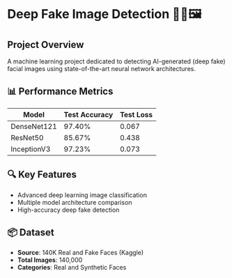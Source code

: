 # Deep Fake Image Detection 🕵️‍♀️🖼️

## Project Overview
A machine learning project dedicated to detecting AI-generated (deep fake) facial images using state-of-the-art neural network architectures.

## 📊 Performance Metrics

| Model       | Test Accuracy | Test Loss |
|-------------|--------------|-----------|
| DenseNet121 | 97.40%       | 0.067     |
| ResNet50    | 85.67%       | 0.438     |
| InceptionV3 | 97.23%       | 0.073     |

## 🔍 Key Features
- Advanced deep learning image classification
- Multiple model architecture comparison
- High-accuracy deep fake detection

## 📦 Dataset
- **Source**: 140K Real and Fake Faces (Kaggle)
- **Total Images**: 140,000
- **Categories**: Real and Synthetic Faces
